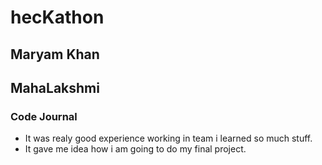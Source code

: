 # hecKathon

## Maryam Khan
## MahaLakshmi

### Code Journal

- It was realy good experience working in team
 i learned so much stuff.
- It gave me idea how i am going to do my final project.